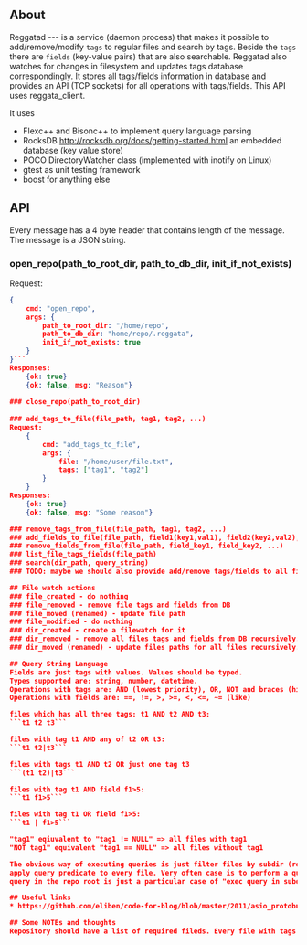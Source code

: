 ## About
Reggatad --- is a service (daemon process) that makes it possible to add/remove/modify `tags` to regular files and search by tags. Beside the `tags` there are `fields` (key-value pairs) that are also searchable. Reggatad also watches for changes in filesystem and updates tags database correspondingly. It stores all tags/fields information in database and provides an API (TCP sockets) for all operations with tags/fields. This API uses reggata_client.

It uses
- Flexc++ and Bisonc++ to implement query language parsing
- RocksDB http://rocksdb.org/docs/getting-started.html an embedded database (key value store)
- POCO DirectoryWatcher class (implemented with inotify on Linux)
- gtest as unit testing framework
- boost for anything else

## API
Every message has a 4 byte header that contains length of the message. The message is a JSON string.

### open_repo(path_to_root_dir, path_to_db_dir, init_if_not_exists)
Request:
```json
{
	cmd: "open_repo",
	args: {
		path_to_root_dir: "/home/repo",
		path_to_db_dir: "home/repo/.reggata",
		init_if_not_exists: true
	}
}```
Responses:
	{ok: true}
	{ok: false, msg: "Reason"}
	
### close_repo(path_to_root_dir)
	
### add_tags_to_file(file_path, tag1, tag2, ...)
Request:
	{
		cmd: "add_tags_to_file",
		args: {
			file: "/home/user/file.txt",
			tags: ["tag1", "tag2"]
		}
	}
Responses:
	{ok: true}
	{ok: false, msg: "Some reason"}

### remove_tags_from_file(file_path, tag1, tag2, ...)
### add_fields_to_file(file_path, field1(key1,val1), field2(key2,val2), ...)
### remove_fields_from_file(file_path, field_key1, field_key2, ...)
### list_file_tags_fields(file_path)
### search(dir_path, query_string)
### TODO: maybe we should also provide add/remove tags/fields to all files in subdir recursively. Or this would be a task for reggata_client?..

## File watch actions
### file_created - do nothing
### file_removed - remove file tags and fields from DB
### file_moved (renamed) - update file path
### file_modified - do nothing
### dir_created - create a filewatch for it
### dir_removed - remove all files tags and fields from DB recursively. Remove filewathes from dir and subdirs
### dir_moved (renamed) - update files paths for all files recursively. Remove/Create a filewatcher for the dir

## Query String Language
Fields are just tags with values. Values should be typed. 
Types supported are: string, number, datetime.
Operations with tags are: AND (lowest priority), OR, NOT and braces (highest priority).
Operations with fields are: ==, !=, >, >=, <, <=, ~= (like)

files which has all three tags: t1 AND t2 AND t3:
```t1 t2 t3```

files with tag t1 AND any of t2 OR t3:
```t1 t2|t3```

files with tags t1 AND t2 OR just one tag t3
```(t1 t2)|t3``` 

files with tag t1 AND field f1>5:
```t1 f1>5``` 

files with tag t1 OR field f1>5:
```t1 | f1>5``` 

"tag1" eqiuvalent to "tag1 != NULL" => all files with tag1
"NOT tag1" equivalent "tag1 == NULL" => all files without tag1

The obvious way of executing queries is just filter files by subdir (recursively), then iterate over them and 
apply query predicate to every file. Very often case is to perform a query in a subdir. The mechanism for executing 
query in the repo root is just a particular case of "exec query in subdir".

## Useful links
* https://github.com/eliben/code-for-blog/blob/master/2011/asio_protobuf_sample/db_server.cpp

## Some NOTEs and thoughts
Repository should have a list of required fileds. Every file with tags should have these fields set. E.g. 'rating'.
